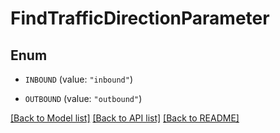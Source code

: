 # FindTrafficDirectionParameter

## Enum


* `INBOUND` (value: `"inbound"`)

* `OUTBOUND` (value: `"outbound"`)


[[Back to Model list]](../README.md#documentation-for-models) [[Back to API list]](../README.md#documentation-for-api-endpoints) [[Back to README]](../README.md)


